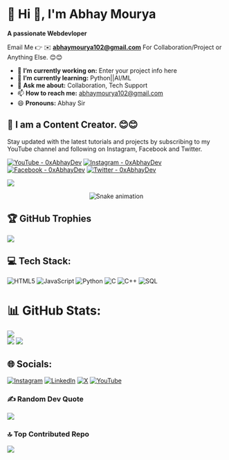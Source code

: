 # 💫 Hi 👋, I'm Abhay Mourya
**A passionate Webdevloper**

Email Me 👉 ✉️ **abhaymourya102@gmail.com** For Collaboration/Project or Anything Else. 😊😊

- 🔭 **I’m currently working on:** Enter your project info here
- 🌱 **I’m currently learning:** Python||AI/ML
- 💬 **Ask me about:** Collaboration, Tech Support
- 📫 **How to reach me:** abhaymourya102@gmail.com
- 😄 **Pronouns:** Abhay Sir

## 🔗 I am a Content Creator. 😊😊

Stay updated with the latest tutorials and projects by subscribing to my YouTube channel and following on Instagram, Facebook and Twitter.

[![YouTube - 0xAbhayDev](https://img.shields.io/badge/YouTube-0xAbhayDev-red?logo=youtube&logoColor=white)](https://www.youtube.com/@0xAbhayDev)
[![Instagram - 0xAbhayDev](https://img.shields.io/badge/Instagram-0xAbhayDev-pink?logo=instagram&logoColor=white)](https://www.instagram.com/0xAbhayDev)
[![Facebook - 0xAbhayDev](https://img.shields.io/badge/Facebook-0xAbhayDev-blue?logo=facebook&logoColor=white)](https://www.facebook.com/0xAbhayDev)
[![Twitter - 0xAbhayDev](https://img.shields.io/badge/Twitter-0xAbhayDev-lightblue?logo=twitter&logoColor=white)](https://twitter.com/0xAbhayDev)


[![](https://visitcount.itsvg.in/api?id=alamimran613&icon=1&color=4)](https://visitcount.itsvg.in)

<!-- Snake Game Repo View -->

<div align="center">
  <img src="https://profile-readme-generator.com/assets/snake.svg" alt="Snake animation" />
</div>

## 🏆 GitHub Trophies
![](https://github-profile-trophy.vercel.app/?username=alamimran613&theme=radical&no-frame=false&no-bg=false&margin-w=4)


## 💻 Tech Stack:

![HTML5](https://img.shields.io/badge/HTML5-%23E34F26.svg?style=for-the-badge&logo=html5&logoColor=white)
![JavaScript](https://img.shields.io/badge/JavaScript-F7DF1E?style=for-the-badge&logo=javascript&logoColor=black)
![Python](https://img.shields.io/badge/Python-3776AB?style=for-the-badge&logo=python&logoColor=white)
![C](https://img.shields.io/badge/C-00599C?style=for-the-badge&logo=c&logoColor=white)
![C++](https://img.shields.io/badge/C++-00599C?style=for-the-badge&logo=c%2B%2B&logoColor=white)
![SQL](https://img.shields.io/badge/SQL-4479A1?style=for-the-badge&logo=postgresql&logoColor=white)

# 📊 GitHub Stats:
![](https://github-readme-stats.vercel.app/api/top-langs/?username=alamimran613&theme=dark&hide_border=false&include_all_commits=true&count_private=true&layout=compact)<br>
![](https://github-readme-stats.vercel.app/api?username=0xAbhayDev&theme=dark&hide_border=false&include_all_commits=true&count_private=true)
![](https://github-readme-streak-stats.herokuapp.com/?user=alamimran613&theme=dark&hide_border=false)

## 🌐 Socials:
[![Instagram](https://img.shields.io/badge/Instagram-%23E4405F.svg?logo=Instagram&logoColor=white)](https://instagram.com/0xAbhayDev)
[![LinkedIn](https://img.shields.io/badge/LinkedIn-%230077B5.svg?logo=linkedin&logoColor=white)](https://linkedin.com/in/0xAbhayDev)
[![X](https://img.shields.io/badge/X-black.svg?logo=X&logoColor=white)](https://x.com/0xAbhayDev)
[![YouTube](https://img.shields.io/badge/YouTube-%23FF0000.svg?logo=YouTube&logoColor=white)](https://youtube.com/@0xAbhayDev)

### ✍️ Random Dev Quote
![](https://quotes-github-readme.vercel.app/api?type=horizontal&theme=radical)

### 🔝 Top Contributed Repo
![](https://github-contributor-stats.vercel.app/api?username=0xAbhayDev&limit=5&theme=dark&combine_all_yearly_contributions=true)



<!-- Proudly created with GPRM ( https://gprm.itsvg.in ) -->
